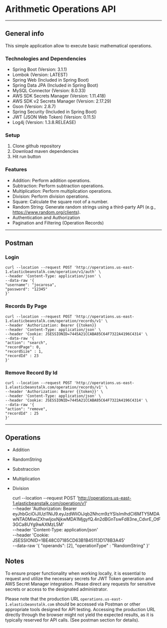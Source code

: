 # Arithmetic Operations API

------
## General info
This simple application allow to execute basic mathematical operations.


### Technologies and Dependencies

- Spring Boot (Version: 3.1.1)
- Lombok (Version: LATEST)
- Spring Web (Included in Spring Boot)
- Spring Data JPA (Included in Spring Boot)
- MySQL Connector (Version: 8.0.33)
- AWS SDK Secrets Manager (Version: 1.11.418)
- AWS SDK v2 Secrets Manager (Version: 2.17.29)
- Gson (Version: 2.8.7)
- Spring Security (Included in Spring Boot)
- JWT (JSON Web Token) (Version: 0.11.5)
- Log4j (Version: 1.3.8.RELEASE)


### Setup
1. Clone github repository <br />
2. Download maven dependencies <br />
3. Hit run button <br />

### Features

- Addition: Perform addition operations.
- Subtraction: Perform subtraction operations.
- Multiplication: Perform multiplication operations.
- Division: Perform division operations.
- Square: Calculate the square root of a number.
- Random String: Generate random strings using a third-party API (e.g., https://www.random.org/clients).
- Authentication and Authorization
- Pagination and Filtering (Operation Records)

------

## Postman

### Login 

    curl --location --request POST 'http://operations.us-east-1.elasticbeanstalk.com/operation/v1/auth' \
    --header 'Content-Type: application/json' \
    --data-raw '{
    "username": "jocarosa",
    "password": "12345"
    }'
### Records By Page
    curl --location --request POST 'http://operations.us-east-1.elasticbeanstalk.com/operation/records/v1' \
    --header 'Authorization: Bearer {{token}}  
    --header 'Content-Type: application/json' \
    --header 'Cookie: JSESSIONID=7445A21CCABA85C64F7322A4196C4314' \
    --data-raw '{
    "action": "search",
    "recordPage": 0,
    "recordSize" : 1,
    "recordId" : 23
    }'

### Remove Record By Id

    curl --location --request POST 'http://operations.us-east-1.elasticbeanstalk.com/operation/records/v1' \
    --header 'Authorization: Bearer {{token}}' \
    --header 'Content-Type: application/json' \
    --header 'Cookie: JSESSIONID=7445A21CCABA85C64F7322A4196C4314' \
    --data-raw '{
    "action": "remove",
    "recordId" : 25
    }'

---------------
## Operations

  * Addition
  * RandomString
  * Substraccion
  * Multiplication
  * Division


    curl --location --request POST 'http://operations.us-east-1.elasticbeanstalk.com/operation/v1' \
    --header 'Authorization: Bearer eyJhbGciOiJIUzI1NiJ9.eyJzdWIiOiJqb2Nhcm9zYSIsImlhdCI6MTY5MDAwNTA0MiwiZXhwIjoxNjkwMDA1MjgyfQ.4n2dBGnTswFd83ne_CdvrE_OtF3GCa8UYg9wAXMzL5M' \
    --header 'Content-Type: application/json' \
    --header 'Cookie: JSESSIONID=1BE48C07185CD63B1B45113D178B3A45' \
    --data-raw '{
    "operands": [2],
    "operationType" : "RandomString"
    }'

## Notes

To ensure proper functionality when working locally, it is essential to request and utilize the necessary secrets for JWT Token generation and AWS Secret Manager integration. Please direct any requests for sensitive secrets or access to the designated administrator.

Please note that the production URL `operations.us-east-1.elasticbeanstalk.com` should be accessed via Postman or other appropriate tools designed for API testing. Accessing the production URL directly through the browser might not yield the expected results, as it is typically reserved for API calls.
(See postman section for details).